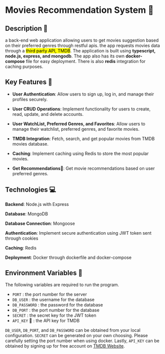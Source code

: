 # Movies Recommendation System :movie_camera:

## Description :page_facing_up:

a back-end web application allowing users to get movies suggestion based on their preferred genres through restful apis. the app requests movies data through a <mark>third party API, TMDB</mark>. The application is built using **typescript, node.js, express, and mongodb**. The app also has its own **docker-compose** file for easy deployment. There is also **redis** integration for caching purposes.

## Key Features :pushpin:

- **User Authentication**: Allow users to sign up, log in, and manage their profiles securely.

- **User CRUD Operations**: Implement functionality for users to create, read, update, and delete accounts.

- **User WatchList, Preferred Genres, and Favorites**: Allow users to manage their watchlist, preferred genres, and favorite movies.

- **TMDB Integration**: Fetch, search, and get popular movies from TMDB movies database.

- **Caching**: Implement caching using Redis to store the most popular movies.

- **Get Recommendations**:star2:: Get movie recommendations based on user preferred genres.

## Technologies :computer:

**Backend**: Node.js with Express

**Database**: MongoDB

**Database Connection**: Mongoose

**Authentication**: Implement secure authentication using JWT token sent through cookies

**Caching**: Redis

**Deployment**: Docker through dockerfile and docker-compose

## Environment Variables :deciduous_tree:

The following variables are required to run the program.

- `PORT` : the port number for the server
- `DB_USER` : the username for the database
- `DB_PASSWORD` : the password for the database
- `DB_PORT` : the port number for the database
- `SECRET` : the secret key for the JWT token
- `API_KEY` :key: : the API key for TMDB

`DB_USER`, `DB_PORT`, and `DB_PASSWORD` can be obtained from your local configuration.
`SECRET` can be generated on your own choosing. Please carefully setting the port number when using docker. Lastly, `API_KEY` can be obtained by signing up for free account on [TMDB Website](https://developer.themoviedb.org/reference/intro/getting-started).
